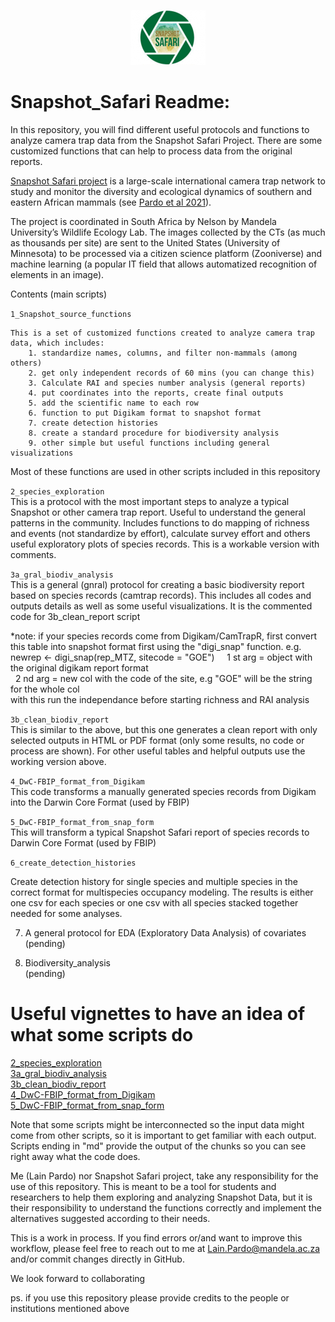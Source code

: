 
<p align="center">
<img src="images/snapshotsafari_gral_logo.png"> 
</p>


# Snapshot_Safari Readme:

In this repository, you will find different useful protocols and functions to analyze camera trap data from the Snapshot Safari Project.
There are some customized functions that can help to process data from the original reports.

[Snapshot Safari project](https://www.zooniverse.org/organizations/meredithspalmer/snapshot-safari) is a large-scale international camera
trap network to study and monitor the diversity and ecological dynamics of southern and eastern African mammals (see [Pardo et al 2021](https://sajs.co.za/article/view/8134)).

The project is coordinated in South Africa by Nelson by Mandela University’s Wildlife Ecology Lab. The images collected by the CTs 
(as much as thousands per site) are sent to the United States (University of Minnesota) to be processed via a citizen science platform 
(Zooniverse) and machine learning (a popular IT field that allows automatized recognition of elements in an image).

Contents (main scripts)

`1_Snapshot_source_functions`   

	This is a set of customized functions created to analyze camera trap data, which includes:  
	  	1. standardize names, columns, and filter non-mammals (among others)   
	  	2. get only independent records of 60 mins (you can change this)  
	  	3. Calculate RAI and species number analysis (general reports)  
	  	4. put coordinates into the reports, create final outputs  
	  	5. add the scientific name to each row  
	  	6. function to put Digikam format to snapshot format  
	  	7. create detection histories  
	  	8. create a standard procedure for biodiversity analysis  
	  	9. other simple but useful functions including general visualizations  

Most of these functions are used in other scripts included in this repository

`2_species_exploration`    
	This is a protocol with the most important steps to analyze a typical Snapshot or other camera trap report. Useful to understand the general patterns in the community. Includes functions to do mapping of richness and events (not standardize by effort), calculate survey effort and others useful exploratory plots of species records. This is a workable version with comments.

`3a_gral_biodiv_analysis`  
	This is a general (gnral) protocol for creating a basic biodiversity report based on species records (camtrap records).
	This includes all codes and outputs details as well as some useful visualizations. It is the commented code for 3b_clean_report script

*note: if your species records come from Digikam/CamTrapR, first convert this table into snapshot format first using the "digi_snap" function. 
e.g. 
  	newrep <- digi_snap(rep_MTZ, sitecode = "GOE")    
 		1 st arg = object with the original digikam report format  
 		2 nd arg = new col with the code of the site, e.g "GOE" will be the string for the whole col  
			with this run the independance before starting richness and RAI analysis  

`3b_clean_biodiv_report`   
  This is similar to the above, but this one generates a clean report with only selected outputs in HTML or PDF format (only some results, no code or process are shown). For other useful tables and helpful outputs use the working version above.
		

`4_DwC-FBIP_format_from_Digikam`   
This code transforms a manually generated species records from Digikam into the Darwin Core Format (used by FBIP)

`5_DwC-FBIP_format_from_snap_form`   
This will transform a typical Snapshot Safari report of species records to Darwin Core Format (used by FBIP)

`6_create_detection_histories`  

Create detection history for single species and multiple species in the  correct format for multispecies occupancy modeling. The results is either one csv for each species 
or one csv with all species stacked together needed for some analyses.

7. A general protocol for EDA (Exploratory Data Analysis) of covariates  
(pending)

8. Biodiversity_analysis   
(pending)

# Useful vignettes to have an idea of what some scripts do   

[2_species_exploration](https://rpubs.com/lepardov/819360)   
[3a_gral_biodiv_analysis](https://rpubs.com/lepardov/819625)  
[3b_clean_biodiv_report](https://rpubs.com/lepardov/819667)  
[4_DwC-FBIP_format_from_Digikam](https://rpubs.com/lepardov/819892)  
[5_DwC-FBIP_format_from_snap_form](https://rpubs.com/lepardov/819884)  


Note that some scripts might be interconnected so the input data might come from other scripts, so it is important to get familiar with each
output. Scripts ending in "md" provide the output of the chunks so you can see right away what the code does.

Me (Lain Pardo) nor Snapshot Safari project, take any responsibility for the use of this repository. This is meant to be a tool for
students and researchers to help them exploring and analyzing Snapshot Data, but it is their responsibility to understand the functions correctly and implement the alternatives suggested according to their needs.   

This is a work in process. If you find errors or/and want to improve this workflow, please feel free to reach out to me at Lain.Pardo@mandela.ac.za and/or commit changes directly in GitHub.  

We look forward to collaborating  

ps. if you use this repository please provide credits to the people or institutions mentioned above



